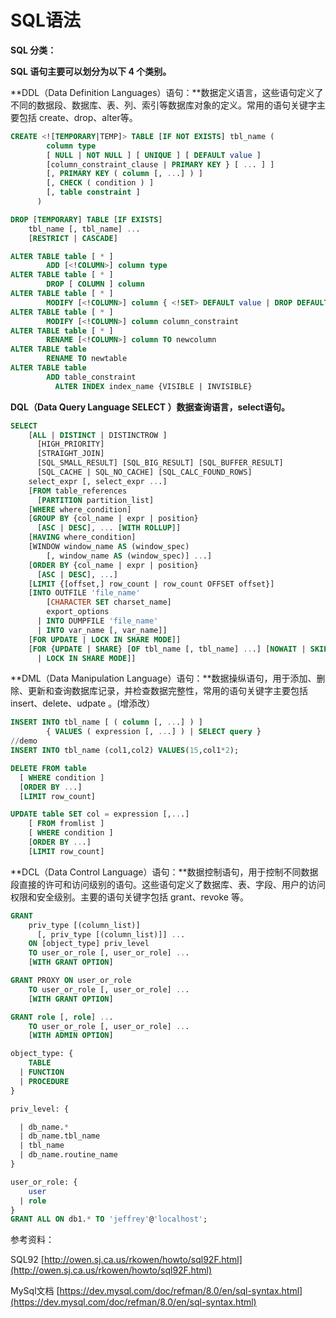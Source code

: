 # SQL语法

**SQL 分类：**

**SQL 语句主要可以划分为以下 4 个类别。**

**DDL（Data Definition Languages）语句：**数据定义语言，这些语句定义了不同的数据段、数据库、表、列、索引等数据库对象的定义。常用的语句关键字主要包括 create、drop、alter等。

```sql
CREATE <![TEMPORARY|TEMP]> TABLE [IF NOT EXISTS] tbl_name (
        column type
        [ NULL | NOT NULL ] [ UNIQUE ] [ DEFAULT value ]
        [column_constraint_clause | PRIMARY KEY } [ ... ] ]
        [, PRIMARY KEY ( column [, ...] ) ]
        [, CHECK ( condition ) ]
        [, table constraint ]
      )

DROP [TEMPORARY] TABLE [IF EXISTS]
    tbl_name [, tbl_name] ...
    [RESTRICT | CASCADE]

ALTER TABLE table [ * ]
        ADD [<!COLUMN>] column type
ALTER TABLE table [ * ]
        DROP [ COLUMN ] column
ALTER TABLE table [ * ]
        MODIFY [<!COLUMN>] column { <!SET> DEFAULT value | DROP DEFAULT }
ALTER TABLE table [ * ]
        MODIFY [<!COLUMN>] column column_constraint
ALTER TABLE table [ * ]
        RENAME [<!COLUMN>] column TO newcolumn
ALTER TABLE table
        RENAME TO newtable
ALTER TABLE table
        ADD table_constraint
          ALTER INDEX index_name {VISIBLE | INVISIBLE}
```

**DQL（Data Query Language SELECT ）数据查询语言，select语句。**

```sql
SELECT
    [ALL | DISTINCT | DISTINCTROW ]
      [HIGH_PRIORITY]
      [STRAIGHT_JOIN]
      [SQL_SMALL_RESULT] [SQL_BIG_RESULT] [SQL_BUFFER_RESULT]
      [SQL_CACHE | SQL_NO_CACHE] [SQL_CALC_FOUND_ROWS]
    select_expr [, select_expr ...]
    [FROM table_references
      [PARTITION partition_list]
    [WHERE where_condition]
    [GROUP BY {col_name | expr | position}
      [ASC | DESC], ... [WITH ROLLUP]]
    [HAVING where_condition]
    [WINDOW window_name AS (window_spec)
        [, window_name AS (window_spec)] ...]
    [ORDER BY {col_name | expr | position}
      [ASC | DESC], ...]
    [LIMIT {[offset,] row_count | row_count OFFSET offset}]
    [INTO OUTFILE 'file_name'
        [CHARACTER SET charset_name]
        export_options
      | INTO DUMPFILE 'file_name'
      | INTO var_name [, var_name]]
    [FOR UPDATE | LOCK IN SHARE MODE]]
    [FOR {UPDATE | SHARE} [OF tbl_name [, tbl_name] ...] [NOWAIT | SKIP LOCKED] 
      | LOCK IN SHARE MODE]]
```

**DML（Data Manipulation Language）语句：**数据操纵语句，用于添加、删除、更新和查询数据库记录，并检查数据完整性，常用的语句关键字主要包括 insert、delete、udpate 。\(增添改）

```sql
INSERT INTO tbl_name [ ( column [, ...] ) ]
        { VALUES ( expression [, ...] ) | SELECT query }
//demo
INSERT INTO tbl_name (col1,col2) VALUES(15,col1*2);
```

```sql
DELETE FROM table 
  [ WHERE condition ] 
  [ORDER BY ...]
  [LIMIT row_count]
```

```sql
UPDATE table SET col = expression [,...]
    [ FROM fromlist ]
    [ WHERE condition ]
    [ORDER BY ...]
    [LIMIT row_count]
```

**DCL（Data Control Language）语句：**数据控制语句，用于控制不同数据段直接的许可和访问级别的语句。这些语句定义了数据库、表、字段、用户的访问权限和安全级别。主要的语句关键字包括 grant、revoke 等。

```sql
GRANT
    priv_type [(column_list)]
      [, priv_type [(column_list)]] ...
    ON [object_type] priv_level
    TO user_or_role [, user_or_role] ...
    [WITH GRANT OPTION]

GRANT PROXY ON user_or_role
    TO user_or_role [, user_or_role] ...
    [WITH GRANT OPTION]

GRANT role [, role] ...
    TO user_or_role [, user_or_role] ...
    [WITH ADMIN OPTION]

object_type: {
    TABLE
  | FUNCTION
  | PROCEDURE
}

priv_level: {

  | db_name.*
  | db_name.tbl_name
  | tbl_name
  | db_name.routine_name
}

user_or_role: {
    user
  | role
}
GRANT ALL ON db1.* TO 'jeffrey'@'localhost';
```

参考资料：

SQL92 [http://owen.sj.ca.us/rkowen/howto/sql92F.html](http://owen.sj.ca.us/rkowen/howto/sql92F.html)

MySql文档 [https://dev.mysql.com/doc/refman/8.0/en/sql-syntax.html](https://dev.mysql.com/doc/refman/8.0/en/sql-syntax.html)

